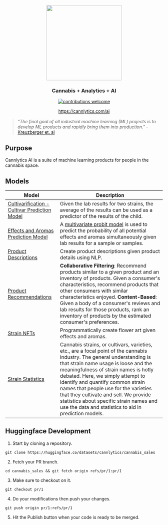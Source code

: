 <div align="center" style="text-align:center; margin-top:1rem; margin-bottom: 1rem;">
  <img width="240px" alt="" src="https://firebasestorage.googleapis.com/v0/b/cannlytics.appspot.com/o/public%2Fimages%2Flogos%2Fcannlytics_ai_with_text.png?alt=media&token=78d19117-eff5-4f45-a8fa-3bbdabd6917d">
  <div style="margin-bottom:1rem;">
    <h3>Cannabis + Analytics + AI</h3>
  </div>

[![contributions welcome](https://img.shields.io/badge/contributions-welcome-brightgreen.svg?style=flat)](https://github.com/dwyl/esta/issues)

<https://cannlytics.com/ai>

</div>

> *"The final goal of all industrial machine learning (ML) projects is to develop ML products and rapidly bring them into production."* - [Kreuzberger et. al](https://doi.org/10.48550/arXiv.2205.02302)

## Purpose

Cannlytics AI is a suite of machine learning products for people in the cannabis space.

## Models

| Model | Description |
|-------|-------------|
| [Cultivarification - Cultivar Prediction Model](./cultivarification/readme.md) | Given the lab results for two strains, the average of the results can be used as a predictor of the results of the child. |
| [Effects and Aromas Prediction Model](./effects-and-aromas) | A [multivariate probit model](https://en.wikipedia.org/wiki/Multivariate_probit_model) is used to predict the probability of all potential effects and aromas simultaneously given lab results for a sample or samples. |
| [Product Descriptions](./product-descriptions) | Create product descriptions given product details using NLP. |
| [Product Recommendations](./product-recommendations) | **Collaborative Filtering**: Recommend products similar to a given product and an inventory of products. Given a consumer's characteristics, recommend products that other consumers with similar characteristics enjoyed. **Content-Based**: Given a body of a consumer's reviews and lab results for those products, rank an inventory of products by the estimated consumer's preferences. |
| [Strain NFTs](./strain-nfts) | Programmatically create flower art given effects and aromas. |
| [Strain Statistics](./strain-statistics) | Cannabis strains, or cultivars, varieties, etc., are a focal point of the cannabis industry. The general understanding is that strain name usage is loose and the meaningfulness of strain names is hotly debated. Here, we simply attempt to identify and quantify common strain names that people use for the varieties that they cultivate and sell. We provide statistics about specific strain names and use the data and statistics to aid in prediction models. |
<!-- Possible models:
## Predicting consumption
## Predicting sales
## Predicting yield
## Predicting the likelihood of a sample failing QA
  Using a Bayesian model trained on Washington state data, we can provide the probability of failing various quality control tests given the parameters at hand and the limit in the state of interest.
-->

## Huggingface Development

1. Start by cloning a repository.

```
git clone https://huggingface.co/datasets/cannlytics/cannabis_sales
```

2. Fetch your PR branch.

```
cd cannabis_sales && git fetch origin refs/pr/1:pr/1
```

3. Make sure to checkout on it.

```
git checkout pr/1
```

4. Do your modifications then push your changes.

```
git push origin pr/1:refs/pr/1
```

5. Hit the Publish button when your code is ready to be merged.


